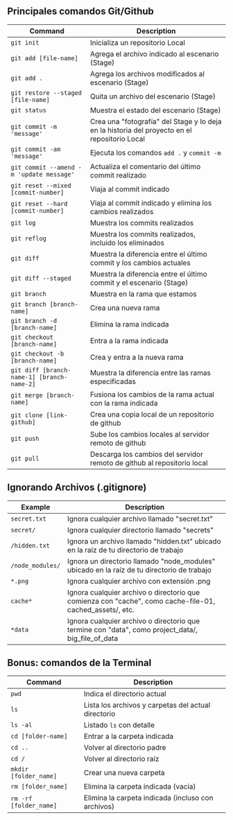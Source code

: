 ## Principales comandos Git/Github

| Command | Description |
| ------- | ----------- |
| `git init` | Inicializa un repositorio Local |
| `git add [file-name]` | Agrega el archivo indicado al escenario (Stage)|
| `git add .` | Agrega los archivos modificados al escenario (Stage) |
| `git restore --staged [file-name]` | Quita un archivo del escenario (Stage) |
| `git status` | Muestra el estado del escenario (Stage) |
| `git commit -m 'message'` | Crea una "fotografía" del Stage y lo deja en la historia del proyecto en el repositorio Local |
| `git commit -am 'message'` | Ejecuta los comandos `add .` y `commit -m` |
| `git commit --amend -m 'update message'` | Actualiza el comentario del último commit realizado |
| `git reset --mixed [commit-number]` | Viaja al commit indicado |
| `git reset --hard [commit-number]` | Viaja al commit indicado y elimina los cambios realizados |
| `git log` | Muestra los commits realizados |
| `git reflog` | Muestra los commits realizados, incluido los eliminados|
| `git diff` | Muestra la diferencia entre el último commit y los cambios actuales |
| `git diff --staged` | Muestra la diferencia entre el último commit y el escenario (Stage) |
| `git branch` | Muestra en la rama que estamos |
| `git branch [branch-name]` | Crea una nueva rama |
| `git branch -d [branch-name]` | Elimina la rama indicada |
| `git checkout [branch-name]` | Entra a la rama indicada |
| `git checkout -b [branch-name]` | Crea y entra a la nueva rama |
| `git diff [branch-name-1] [branch-name-2]` | Muestra la diferencia entre las ramas especificadas |
| `git merge [branch-name]` | Fusiona los cambios de la rama actual con la rama indicada |
| `git clone [link-github]` | Crea una copia local de un repositorio de github |
| `git push` | Sube los cambios locales al servidor remoto de github |
| `git pull` | Descarga los cambios del servidor remoto de github al repositorio local |

## Ignorando Archivos (.gitignore)

| Example | Description |
| ------- | ----------- |
| `secret.txt` | Ignora cualquier archivo llamado "secret.txt" |
| `secret/` | Ignora cualquier directorio llamado "secrets" |
| `/hidden.txt` | Ignora un archivo llamado "hidden.txt" ubicado en la raíz de tu directorio de trabajo |
| `/node_modules/` | Ignora un directorio llamado "node_modules" ubicado en la raíz de tu directorio de trabajo |
| `*.png` | Ignora cualquier archivo con extensión .png |
| `cache*` | Ignora cualquier archivo o directorio que comienza con "cache", como cache-file-01, cached_assets/, etc. |
| `*data` | Ignora cualquier archivo o directorio que termine con "data", como project_data/, big_file_of_data |

## Bonus: comandos de la Terminal

| Command | Description |
| ------- | ----------- |
| `pwd` | Indica el directorio actual |
| `ls` | Lista los archivos y carpetas del actual directorio |
| `ls -al` | Listado `ls` con detalle |
| `cd [folder-name]` | Entrar a la carpeta indicada |
| `cd ..` | Volver al directorio padre |
| `cd /` | Volver al directorio raíz |
| `mkdir [folder_name]` | Crear una nueva carpeta |
| `rm [folder_name]` | Elimina la carpeta indicada (vacía) |
| `rm -rf [folder_name]` | Elimina la carpeta indicada (incluso con archivos) |
